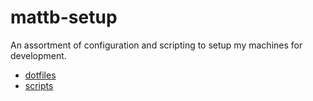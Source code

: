 mattb-setup
===========

An assortment of configuration and scripting to setup my machines for development.

* [dotfiles](./dotfiles/)
* [scripts](./scripts/)
